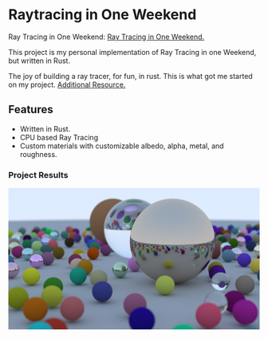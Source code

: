 # Raytracing in One Weekend

Ray Tracing in One Weekend:
    [Ray Tracing in One Weekend.](https://raytracing.github.io/books/RayTracingInOneWeekend.html)

This project is my personal implementation of Ray Tracing in one Weekend, but written in Rust. 

The joy of building a ray tracer, for fun, in rust. This is what got me started on my project. 
    [Additional Resource.](https://blog.singleton.io/posts/2022-01-02-raytracing-with-rust/)

## Features

- Written in Rust.
- CPU based Ray Tracing
- Custom materials with customizable albedo, alpha, metal, and roughness.

### Project Results

![Final Render](./final_render.png)
